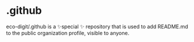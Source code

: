 # .github
eco-digit/.github is a ✨special ✨ repository that is used to add README.md to the public organization profile, visible to anyone.
